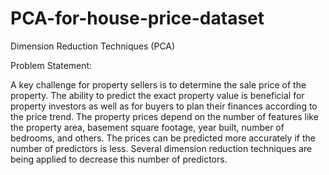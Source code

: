 # PCA-for-house-price-dataset
Dimension Reduction Techniques (PCA)

Problem Statement:


A key challenge for property sellers is to determine the sale price of the property. The ability to predict the exact property value is beneficial for property investors as well as for buyers to plan their finances according to the price trend. The property prices depend on the number of features like the property area, basement square footage, year built, number of bedrooms, and others. The prices can be predicted more accurately if the number of predictors is less. Several dimension reduction techniques are being applied to decrease this number of predictors.
